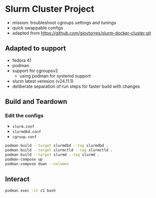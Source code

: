 # Slurm Cluster Project
- mission: troubleshoot cgroups settings and tunings
- quick swappable configs
- adapted from https://github.com/giovtorres/slurm-docker-cluster.git

## Adapted to support
- fedora 41
- podman
- support for cgroupsv2
    - using podman for systemd support
- slurm latest veresion (v24.11.1)
- deliberate separation of run steps for faster build with changes

## Build and Teardown
### Edit the configs
- `slurm.conf`
- `slurmdbd.conf`
- `cgroup.conf`

```sh
podman build --target slurmdbd --tag slurmdbd .
podman build --target slurmctld --tag slurmctld .
podman build --target slurmd --tag slurmd .
podman-compose up
podman-compose down --volumes
```

## Interact
```sh
podman exec -it c1 bash
```